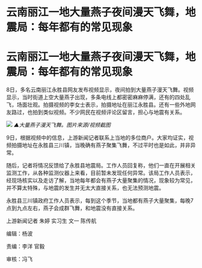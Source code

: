 # 云南丽江一地大量燕子夜间漫天飞舞，地震局：每年都有的常见现象

# 云南丽江一地大量燕子夜间漫天飞舞，地震局：每年都有的常见现象

8日，多名云南丽江永胜县网友发布视频显示，夜间拍到大量燕子漫天飞舞。视频显示，当时街道上空大量燕子出现，多条电线上都密密麻麻停满，还有的四处乱飞，场面壮观。拍摄视频的李女士表示，拍摄地址在丽江永胜县。还有一些外地网友路过，也拍到类似视频。不少网民在视频评论区留言，担心与地震有关系。

![](https://inews.gtimg.com/om_bt/OZrGOCW2bCJRDWeDS0fn2aLs4nSA7tCKNCsNQsf53kaGwAA/1000)
_▲大量燕子漫天飞舞。图片来源/视频截图_

9日，根据视频中的信息，上游新闻记者联系上当地的多位商户。大家均证实，视频拍摄地址在永胜县三川镇，当晚确有燕子聚集飞舞，不过平时也是如此，并非异常。

随后，记者将情况反馈给了永胜县地震局。工作人员回复称，他们一直在开展相关监测工作，从各种监测仪器上来看，目前暂未发现任何异常。该局工作人员表示，经现场核实以及走访了解，当地每年都会有燕子大量聚集的情况，现象较为常见，并不算太特殊，与地震的发生并无太大直接关系，也无法预测地震。

永胜县三川镇政府工作人员表示，每到这个季节，当地都有燕子大量聚集，每晚7点到九点左右，燕子会成群飞舞，和地震没有直接关系。

上游新闻记者 朱婷 实习生 文一 陈传航

编辑：杨波

责编：李洋 官毅

审核：冯飞

